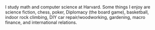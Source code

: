 I study math and computer science at Harvard. Some things I enjoy are science fiction, chess, poker, Diplomacy (the board game), basketball, indoor rock climbing, DIY car repair/woodworking, gardening, macro finance, and international relations.

<!--
**maxtli/maxtli** is a ✨ _special_ ✨ repository because its `README.md` (this file) appears on your GitHub profile.

Here are some ideas to get you started:

- 🔭 I’m currently working on ...
- 🌱 I’m currently learning ...
- 👯 I’m looking to collaborate on ...
- 🤔 I’m looking for help with ...
- 💬 Ask me about ...
- 📫 How to reach me: ...
- 😄 Pronouns: ...
- ⚡ Fun fact: ...
-->
